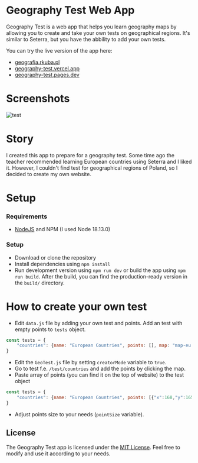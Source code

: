 # Geography Test Web App

Geography Test is a web app that helps you learn geography maps by allowing you to create and take your own tests on geographical regions. It's similar to Seterra, but you have the abbility to add your own tests.

You can try the live version of the app here:
- [geografia.rkuba.pl](https://geografia.rkuba.pl)
- [geography-test.vercel.app](https://geography-test.vercel.app)
- [geography-test.pages.dev](https://geography-test.pages.dev)

# Screenshots
![test](https://i.imgur.com/NucaKEn.png)

# Story
I created this app to prepare for a geography test. Some time ago the teacher recommended learning European countries using Seterra and I liked it. However, I couldn't find test for geographical regions of Poland, so I decided to create my own website.

# Setup
### Requirements
- [NodeJS](https://nodejs.org/) and NPM (I used Node 18.13.0)

### Setup
- Download or clone the repository
- Install dependencies using `npm install`
- Run development version using `npm run dev` or build the app using `npm run build`.  After the build, you can find the production-ready version in the `build/` directory.

# How to create your own test
- Edit `data.js` file by adding your own test and points. Add an test with empty points to `tests` object.
```js
const tests = {
    "countries": {name: "European Countries", points: [], map: "map-eu.png", pointSize: 300}
}
```
- Edit the `GeoTest.js` file by setting `creatorMode` variable to `true`.
- Go to test f.e. `/test/countries` and add the points by clicking the map. 
- Paste array of points (you can find it on the top of website) to the test object
```js
const tests = {
    "countries": {name: "European Countries", points: [{"x":168,"y":165,"name":"Poland"},{"x":324,"y":53,"name":"Italy"}], map: "map-eu.png", pointSize: 300}
}
```
- Adjust points size to your needs (`pointSize` variable).

## License

The Geography Test app is licensed under the [MIT License](https://github.com/rkubapl/geography-test/blob/master/LICENSE). Feel free to modify and use it according to your needs.

